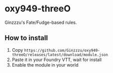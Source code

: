 # oxy949-threeO

Ginzzzu's Fate/Fudge-based rules.
## How to install 
1. Copy `https://github.com/Ginzzzu/oxy949-threeO/releases/latest/download/module.json` 
2. Paste it in your Foundry VTT, wait for install
3. Enable the module in your world